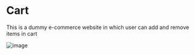 # Cart
 This is a dummy e-commerce website in which user can add and remove items in cart

 ![image](https://github.com/AnkitaSingh2000/Cart/assets/89559467/67953318-d720-4e11-b6af-7d4105d18443)

